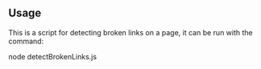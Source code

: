 
## Usage

This is a script for detecting broken links on a page, it can be run with the command:

node detectBrokenLinks.js <url>